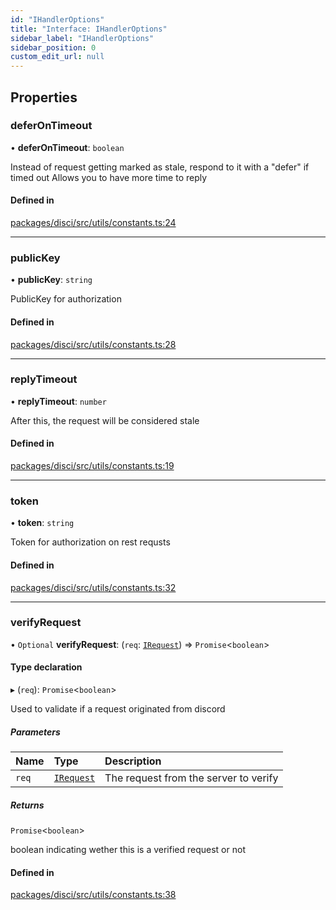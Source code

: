 ```yaml
---
id: "IHandlerOptions"
title: "Interface: IHandlerOptions"
sidebar_label: "IHandlerOptions"
sidebar_position: 0
custom_edit_url: null
---
```


## Properties

### deferOnTimeout

• **deferOnTimeout**: `boolean`

Instead of request getting marked as stale, respond to it with a "defer" if timed out
Allows you to have more time to reply

#### Defined in

[packages/disci/src/utils/constants.ts:24](https://github.com/typicalninja493/disci/blob/a000123/packages/disci/src/utils/constants.ts#L24)

___

### publicKey

• **publicKey**: `string`

PublicKey for authorization

#### Defined in

[packages/disci/src/utils/constants.ts:28](https://github.com/typicalninja493/disci/blob/a000123/packages/disci/src/utils/constants.ts#L28)

___

### replyTimeout

• **replyTimeout**: `number`

After this, the request will be considered stale

#### Defined in

[packages/disci/src/utils/constants.ts:19](https://github.com/typicalninja493/disci/blob/a000123/packages/disci/src/utils/constants.ts#L19)

___

### token

• **token**: `string`

Token for authorization on rest requsts

#### Defined in

[packages/disci/src/utils/constants.ts:32](https://github.com/typicalninja493/disci/blob/a000123/packages/disci/src/utils/constants.ts#L32)

___

### verifyRequest

• `Optional` **verifyRequest**: (`req`: [`IRequest`](IRequest.md)) => `Promise`<`boolean`\>

#### Type declaration

▸ (`req`): `Promise`<`boolean`\>

Used to validate if a request originated from discord

##### Parameters

| Name | Type | Description |
| :------ | :------ | :------ |
| `req` | [`IRequest`](IRequest.md) | The request from the server to verify |

##### Returns

`Promise`<`boolean`\>

boolean indicating wether this is a verified request or not

#### Defined in

[packages/disci/src/utils/constants.ts:38](https://github.com/typicalninja493/disci/blob/a000123/packages/disci/src/utils/constants.ts#L38)
